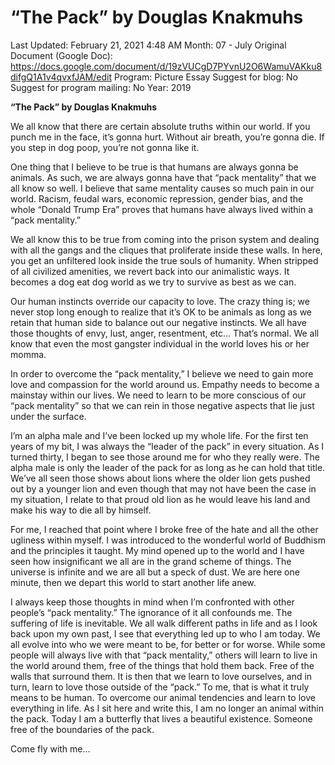 # “The Pack” by Douglas Knakmuhs

Last Updated: February 21, 2021 4:48 AM
Month: 07 - July
Original Document (Google Doc): https://docs.google.com/document/d/19zVUCgD7PYvnU2O6WamuVAKku8difgQ1A1v4qvxfJAM/edit
Program: Picture Essay
Suggest for blog: No
Suggest for program mailing: No
Year: 2019

**“The Pack” by Douglas Knakmuhs**

We all know that there are certain absolute truths within our world. If you punch me in the face, it’s gonna hurt. Without air breath, you’re gonna die. If you step in dog poop, you’re not gonna like it.

One thing that I believe to be true is that humans are always gonna be animals. As such, we are always gonna have that “pack mentality” that we all know so well. I believe that same mentality causes so much pain in our world. Racism, feudal wars, economic repression, gender bias, and the whole “Donald Trump Era” proves that humans have always lived within a “pack mentality.”

We all know this to be true from coming into the prison system and dealing with all the gangs and the cliques that proliferate inside these walls. In here, you get an unfiltered look inside the true souls of humanity. When stripped of all civilized amenities, we revert back into our animalistic ways. It becomes a dog eat dog world as we try to survive as best as we can.

Our human instincts override our capacity to love. The crazy thing is; we never stop long enough to realize that it’s OK to be animals as long as we retain that human side to balance out our negative instincts. We all have those thoughts of envy, lust, anger, resentment, etc… That’s normal. We all know that even the most gangster individual in the world loves his or her momma.

In order to overcome the “pack mentality,” I believe we need to gain more love and compassion for the world around us. Empathy needs to become a mainstay within our lives. We need to learn to be more conscious of our “pack mentality” so that we can rein in those negative aspects that lie just under the surface.

I’m an alpha male and I’ve been locked up my whole life. For the first ten years of my bit, I was always the “leader of the pack” in every situation. As I turned thirty, I began to see those around me for who they really were. The alpha male is only the leader of the pack for as long as he can hold that title. We’ve all seen those shows about lions where the older lion gets pushed out by a younger lion and even though that may not have been the case in my situation, I relate to that proud old lion as he would leave his land and make his way to die all by himself.

For me, I reached that point where I broke free of the hate and all the other ugliness within myself. I was introduced to the wonderful world of Buddhism and the principles it taught. My mind opened up to the world and I have seen how insignificant we all are in the grand scheme of things. The universe is infinite and we are all but a speck of dust. We are here one minute, then we depart this world to start another life anew.

I always keep those thoughts in mind when I’m confronted with other people’s “pack mentality.” The ignorance of it all confounds me. The suffering of life is inevitable. We all walk different paths in life and as I look back upon my own past, I see that everything led up to who I am today. We all evolve into who we were meant to be, for better or for worse. While some people will always live with that “pack mentality,” others will learn to live in the world around them, free of the things that hold them back. Free of the walls that surround them. It is then that we learn to love ourselves, and in turn, learn to love those outside of the “pack.” To me, that is what it truly means to be human. To overcome our animal tendencies and learn to love everything in life. As I sit here and write this, I am no longer an animal within the pack. Today I am a butterfly that lives a beautiful existence. Someone free of the boundaries of the pack.

Come fly with me...